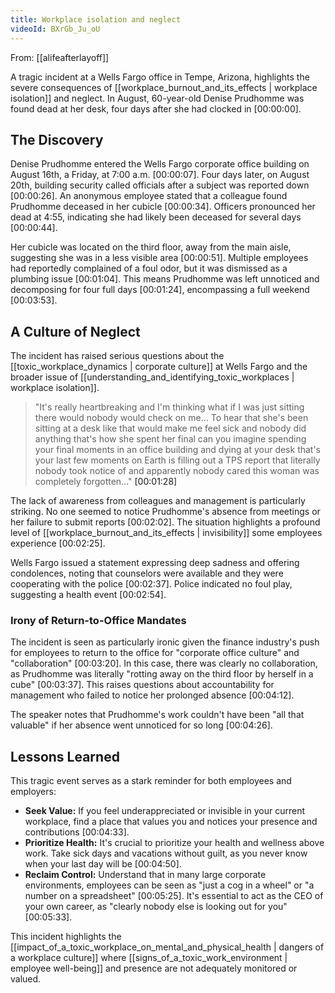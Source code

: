 ```yaml
---
title: Workplace isolation and neglect
videoId: BXrGb_Ju_oU
---
```


From: [[alifeafterlayoff]] <br/> 

A tragic incident at a Wells Fargo office in Tempe, Arizona, highlights the severe consequences of [[workplace_burnout_and_its_effects | workplace isolation]] and neglect. In August, 60-year-old Denise Prudhomme was found dead at her desk, four days after she had clocked in <a class="yt-timestamp" data-t="00:00:00">[00:00:00]</a>.

## The Discovery

Denise Prudhomme entered the Wells Fargo corporate office building on August 16th, a Friday, at 7:00 a.m. <a class="yt-timestamp" data-t="00:00:07">[00:00:07]</a>. Four days later, on August 20th, building security called officials after a subject was reported down <a class="yt-timestamp" data-t="00:00:26">[00:00:26]</a>. An anonymous employee stated that a colleague found Prudhomme deceased in her cubicle <a class="yt-timestamp" data-t="00:00:34">[00:00:34]</a>. Officers pronounced her dead at 4:55, indicating she had likely been deceased for several days <a class="yt-timestamp" data-t="00:00:44">[00:00:44]</a>.

Her cubicle was located on the third floor, away from the main aisle, suggesting she was in a less visible area <a class="yt-timestamp" data-t="00:00:51">[00:00:51]</a>. Multiple employees had reportedly complained of a foul odor, but it was dismissed as a plumbing issue <a class="yt-timestamp" data-t="00:01:04">[00:01:04]</a>. This means Prudhomme was left unnoticed and decomposing for four full days <a class="yt-timestamp" data-t="00:01:24">[00:01:24]</a>, encompassing a full weekend <a class="yt-timestamp" data-t="00:03:53">[00:03:53]</a>.

## A Culture of Neglect

The incident has raised serious questions about the [[toxic_workplace_dynamics | corporate culture]] at Wells Fargo and the broader issue of [[understanding_and_identifying_toxic_workplaces | workplace isolation]].

> "It's really heartbreaking and I'm thinking what if I was just sitting there would nobody would check on me... To hear that she's been sitting at a desk like that would make me feel sick and nobody did anything that's how she spent her final can you imagine spending your final moments in an office building and dying at your desk that's your last few moments on Earth is filling out a TPS report that literally nobody took notice of and apparently nobody cared this woman was completely forgotten..." <a class="yt-timestamp" data-t="00:01:28">[00:01:28]</a>

The lack of awareness from colleagues and management is particularly striking. No one seemed to notice Prudhomme's absence from meetings or her failure to submit reports <a class="yt-timestamp" data-t="00:02:02">[00:02:02]</a>. The situation highlights a profound level of [[workplace_burnout_and_its_effects | invisibility]] some employees experience <a class="yt-timestamp" data-t="00:02:25">[00:02:25]</a>.

Wells Fargo issued a statement expressing deep sadness and offering condolences, noting that counselors were available and they were cooperating with the police <a class="yt-timestamp" data-t="00:02:37">[00:02:37]</a>. Police indicated no foul play, suggesting a health event <a class="yt-timestamp" data-t="00:02:54">[00:02:54]</a>.

### Irony of Return-to-Office Mandates

The incident is seen as particularly ironic given the finance industry's push for employees to return to the office for "corporate office culture" and "collaboration" <a class="yt-timestamp" data-t="00:03:20">[00:03:20]</a>. In this case, there was clearly no collaboration, as Prudhomme was literally "rotting away on the third floor by herself in a cube" <a class="yt-timestamp" data-t="00:03:37">[00:03:37]</a>. This raises questions about accountability for management who failed to notice her prolonged absence <a class="yt-timestamp" data-t="00:04:12">[00:04:12]</a>.

The speaker notes that Prudhomme's work couldn't have been "all that valuable" if her absence went unnoticed for so long <a class="yt-timestamp" data-t="00:04:26">[00:04:26]</a>.

## Lessons Learned

This tragic event serves as a stark reminder for both employees and employers:

*   **Seek Value:** If you feel underappreciated or invisible in your current workplace, find a place that values you and notices your presence and contributions <a class="yt-timestamp" data-t="00:04:33">[00:04:33]</a>.
*   **Prioritize Health:** It's crucial to prioritize your health and wellness above work. Take sick days and vacations without guilt, as you never know when your last day will be <a class="yt-timestamp" data-t="00:04:50">[00:04:50]</a>.
*   **Reclaim Control:** Understand that in many large corporate environments, employees can be seen as "just a cog in a wheel" or "a number on a spreadsheet" <a class="yt-timestamp" data-t="00:05:25">[00:05:25]</a>. It's essential to act as the CEO of your own career, as "clearly nobody else is looking out for you" <a class="yt-timestamp" data-t="00:05:33">[00:05:33]</a>.

This incident highlights the [[impact_of_a_toxic_workplace_on_mental_and_physical_health | dangers of a workplace culture]] where [[signs_of_a_toxic_work_environment | employee well-being]] and presence are not adequately monitored or valued.
